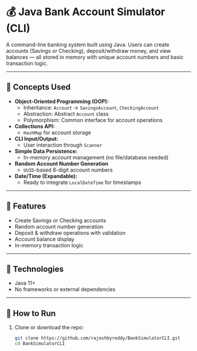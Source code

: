 # 💰 Java Bank Account Simulator (CLI)

A command-line banking system built using Java. Users can create accounts (Savings or Checking), deposit/withdraw money, and view balances — all stored in memory with unique account numbers and basic transaction logic.

---

## 🧠 Concepts Used

- **Object-Oriented Programming (OOP):**
  - Inheritance: `Account` → `SavingsAccount`, `CheckingAccount`
  - Abstraction: Abstract `Account` class
  - Polymorphism: Common interface for account operations
- **Collections API:**
  - `HashMap` for account storage
- **CLI Input/Output:**
  - User interaction through `Scanner`
- **Simple Data Persistence:**
  - In-memory account management (no file/database needed)
- **Random Account Number Generation**
  - `UUID`-based 8-digit account numbers
- **Date/Time (Expandable):**
  - Ready to integrate `LocalDateTime` for timestamps

---

## 🧪 Features

- Create Savings or Checking accounts
- Random account number generation
- Deposit & withdraw operations with validation
- Account balance display
- In-memory transaction logic

---

## 🧱 Technologies

- Java 11+
- No frameworks or external dependencies

---

## 🏃 How to Run

1. Clone or download the repo:
   ```bash
   git clone https://github.com/rajeshbyreddy/BankSimulatorCLI.git
   cd BankSimulatorCLI
